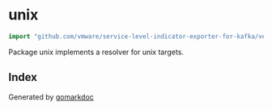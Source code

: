 <!-- Code generated by gomarkdoc. DO NOT EDIT -->

# unix

```go
import "github.com/vmware/service-level-indicator-exporter-for-kafka/vendor/google.golang.org/grpc/internal/resolver/unix"
```

Package unix implements a resolver for unix targets.

## Index





Generated by [gomarkdoc](<https://github.com/princjef/gomarkdoc>)
